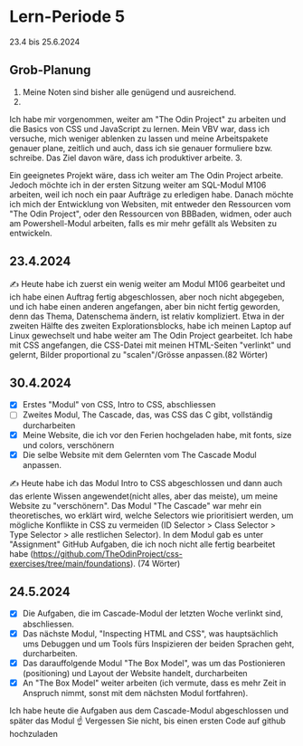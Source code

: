 # Lern-Periode 5

23.4 bis 25.6.2024

## Grob-Planung

1.  Meine Noten sind bisher alle genügend und ausreichend. 
2.  
   
   Ich habe mir vorgenommen, weiter am "The Odin Project" zu arbeiten und die Basics von CSS und JavaScript zu lernen. Mein VBV war, dass ich versuche, mich weniger ablenken zu lassen und meine Arbeitspakete genauer plane, zeitlich und auch, dass ich sie genauer formuliere bzw. schreibe. Das Ziel davon wäre, dass ich produktiver arbeite.
3. 
   
   Ein geeignetes Projekt wäre, dass ich weiter am The Odin Project arbeite. Jedoch möchte ich in der ersten Sitzung weiter am SQL-Modul M106 arbeiten, weil ich noch ein paar Aufträge zu erledigen habe. Danach möchte ich mich der Entwicklung von Websiten, mit entweder den Ressourcen vom "The Odin Project", oder den Ressourcen von BBBaden, widmen, oder auch am Powershell-Modul arbeiten, falls es mir mehr gefällt als Websiten zu entwickeln.

## 23.4.2024

✍️ Heute habe ich zuerst ein wenig weiter am Modul M106 gearbeitet und ich habe einen Auftrag fertig abgeschlossen, aber noch nicht abgegeben, und ich habe einen anderen angefangen, aber bin nicht fertig geworden, denn das Thema, Datenschema ändern, ist relativ kompliziert. 
Etwa in der zweiten Hälfte des zweiten Explorationsblocks, habe ich meinen Laptop auf Linux gewechselt und habe weiter am The Odin Project gearbeitet. Ich habe mit CSS angefangen, die CSS-Datei mit meinen HTML-Seiten "verlinkt" und gelernt, Bilder proportional zu "scalen"/Grösse anpassen.(82 Wörter)

## 30.4.2024

- [x] Erstes "Modul" von CSS, Intro to CSS, abschliessen
- [ ] Zweites Modul, The Cascade, das, was CSS das C gibt, vollständig durcharbeiten
- [x] Meine Website, die ich vor den Ferien hochgeladen habe, mit fonts, size und colors, verschönern
- [x] Die selbe Website mit dem Gelernten vom The Cascade Modul anpassen. 

✍️ Heute habe ich das Modul Intro to CSS abgeschlossen und dann auch das erlente Wissen angewendet(nicht alles, aber das meiste), um meine Website zu "verschönern". Das Modul "The Cascade" war mehr ein theoretisches, wo erklärt wird, welche Selectors wie prioritisiert werden, um mögliche Konflikte in CSS zu vermeiden (ID Selector > Class Selector > Type Selector > alle restlichen Selector). In dem Modul gab es unter "Assignment" GitHub Aufgaben, die ich noch nicht alle fertig bearbeitet habe (https://github.com/TheOdinProject/css-exercises/tree/main/foundations). (74 Wörter)

## 24.5.2024

- [x] Die Aufgaben, die im Cascade-Modul der letzten Woche verlinkt sind, abschliessen.
- [x] Das nächste Modul, "Inspecting HTML and CSS", was hauptsächlich ums Debuggen und um Tools fürs Inspizieren der beiden Sprachen geht, durcharbeiten.
- [x] Das darauffolgende Modul "The Box Model", was um das Postionieren (positioning) und Layout der Website handelt, durcharbeiten
- [x] An "The Box Model" weiter arbeiten (ich vermute, dass es mehr Zeit in Anspruch nimmt, sonst mit dem nächsten Modul fortfahren).

Ich habe heute die Aufgaben aus dem Cascade-Modul abgeschlossen und später das Modul 
☝️ Vergessen Sie nicht, bis einen ersten Code auf github hochzuladen
